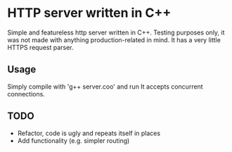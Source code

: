 # HTTP server written in C++
 Simple and featureless http server written in C++.
 Testing purposes only, it was not made with anything production-related in mind.
 It has a very little HTTPS request parser.

## Usage
Simply compile with 'g++ server.coo' and run
It accepts concurrent connections.
## TODO
- Refactor, code is ugly and repeats itself in places
- Add functionality (e.g. simpler routing)